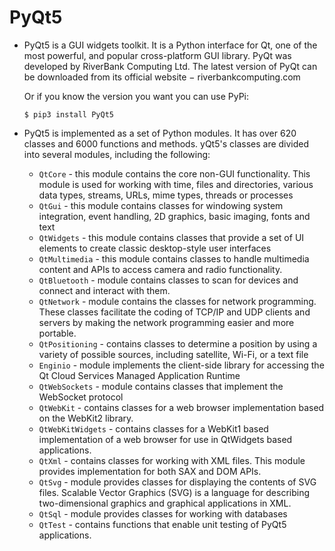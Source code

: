 # PyQt5

- PyQt5 is a GUI widgets toolkit. It is a Python interface for Qt, one of the most powerful, and popular cross-platform GUI library. PyQt was developed by RiverBank Computing Ltd. The latest version of PyQt can be downloaded from its official website − riverbankcomputing.com
  
  Or if you know the version you want you can use PyPi:
  ```
  $ pip3 install PyQt5
  ```
  
- PyQt5 is implemented as a set of Python modules. It has over 620 classes and 6000 functions and methods. yQt5's classes are divided into several modules, including the following:
  - `QtCore` - this module contains the core non-GUI functionality. This module is used for working with time, files and directories, various data types, streams, URLs, mime types, threads or processes
  - `QtGui` - this module contains classes for windowing system integration, event handling, 2D graphics, basic imaging, fonts and text
  - `QtWidgets` - this module contains classes that provide a set of UI elements to create classic desktop-style user interfaces
  - `QtMultimedia` - this module contains classes to handle multimedia content and APIs to access camera and radio functionality.
  - `QtBluetooth` - module contains classes to scan for devices and connect and interact with them. 
  - `QtNetwork` - module contains the classes for network programming. These classes facilitate the coding of TCP/IP and UDP clients and servers by making the network programming easier and more portable.
  - `QtPositioning` - contains classes to determine a position by using a variety of possible sources, including satellite, Wi-Fi, or a text file
  - `Enginio` - module implements the client-side library for accessing the Qt Cloud Services Managed Application Runtime
  - `QtWebSockets` - module contains classes that implement the WebSocket protocol
  - `QtWebKit` - contains classes for a web browser implementation based on the WebKit2 library.
  - `QtWebKitWidgets` - contains classes for a WebKit1 based implementation of a web browser for use in QtWidgets based applications.
  - `QtXml` - contains classes for working with XML files. This module provides implementation for both SAX and DOM APIs.
  - `QtSvg` - module provides classes for displaying the contents of SVG files. Scalable Vector Graphics (SVG) is a language for describing two-dimensional graphics and graphical applications in XML.
  - `QtSql` - module provides classes for working with databases
  - `QtTest` - contains functions that enable unit testing of PyQt5 applications.

<br>
<br>
<br>


